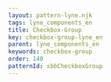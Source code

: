 ```yaml
---
layout: pattern-lyne.njk
tags: lyne_components_en
title: Checkbox-Group
key: checkbox-group-lyne_en
parent: lyne_components_en
keywords: checkbox-group
order: 140
patternId: sbbCheckboxGroup
---
```

